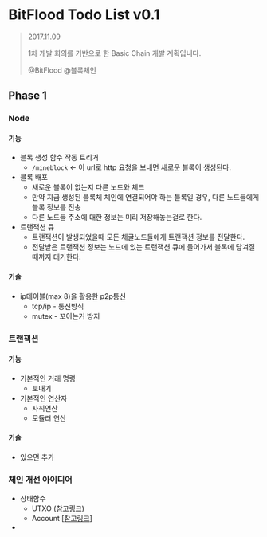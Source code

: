 #  BitFlood Todo List v0.1

> 2017.11.09
>
> 1차 개발 회의를 기반으로 한 Basic Chain 개발 계획입니다.
>
> @BitFlood @블록체인



## Phase 1

### Node

#### 기능

* 블록 생성 함수 작동 트리거
  * `/mineblock` <- 이 url로 http 요청을 보내면 새로운 블록이 생성된다.
* 블록 배포
  * 새로운 블록이 없는지 다른 노드와 체크
  * 만약 지금 생성된 블록체 체인에 연결되어야 하는 블록일 경우, 다른 노드들에게 블록 정보를 전송
  * 다른 노드들 주소에 대한 정보는 미리 저장해놓는걸로 한다.
* 트랜잭션 큐
  * 트랜잭션이 발생되었을때 모든 채굴노드들에게 트랜잭션 정보를 전달한다.
  * 전달받은 트랜잭션 정보는 노드에 있는 트랜잭션 큐에 들어가서 블록에 담겨질때까지 대기한다.



#### 기술

* ip테이블(max 8)을 활용한 p2p통신
  * tcp/ip - 통신방식
  * mutex - 꼬이는거 방지



### 트랜잭션

#### 기능

* 기본적인 거래 명령
  * 보내기
* 기본적인 연산자
  * 사칙연산
  * 모듈러 연산

#### 기술

* 있으면 추가





### 체인 개선 아이디어

- 상태함수
  - UTXO ([참고링크](https://steemit.com/coinkorea/@goldenman/utxo))
  - Account [[참고링크](https://github.com/ethereum/wiki/wiki/%5BKorean%5D-White-Paper#이더리움)]
- ​